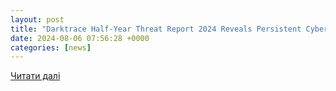 ```yaml
---
layout: post
title: "Darktrace Half-Year Threat Report 2024 Reveals Persistent Cybercrime-as-a-Service Threats Amidst Evolving Attack Landscape"
date: 2024-08-06 07:56:28 +0000
categories: [news]
---
```


[Читати далі](https://www.prnewswire.com/news-releases/darktrace-half-year-threat-report-2024-reveals-persistent-cybercrime-as-a-service-threats-amidst-evolving-attack-landscape-302214955.html)
